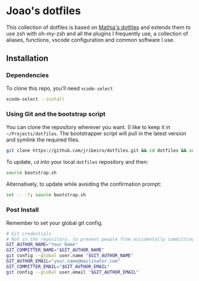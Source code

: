 # Joao's dotfiles

This collection of dotfiles is based on [Mathia's dotfiles](https://github.com/mathiasbynens/dotfiles) and extends them to use zsh with oh-my-zsh and all the plugins I frequently use, a collection of aliases, functions, vscode configuration and common software I use.

## Installation

### Dependencies

To clone this repo, you'll need `xcode-select`

```sh
xcode-select --install
```

### Using Git and the bootstrap script

You can clone the repository wherever you want. (I like to keep it in `~/Projects/dotfiles`. The bootstrapper script will pull in the latest version and symlink the required files.

```bash
git clone https://github.com/jribeiro/dotfiles.git && cd dotfiles && source bootstrap.sh
```

To update, `cd` into your local `dotfiles` repository and then:

```bash
source bootstrap.sh
```

Alternatively, to update while avoiding the confirmation prompt:

```bash
set -- -f; source bootstrap.sh
```

### Post Install

Remember to set your global git config.

```bash
# Git credentials
# Not in the repository, to prevent people from accidentally committing under my name
GIT_AUTHOR_NAME="Your Name"
GIT_COMMITTER_NAME="$GIT_AUTHOR_NAME"
git config --global user.name "$GIT_AUTHOR_NAME"
GIT_AUTHOR_EMAIL="your.name@mailinator.com"
GIT_COMMITTER_EMAIL="$GIT_AUTHOR_EMAIL"
git config --global user.email "$GIT_AUTHOR_EMAIL"
```
